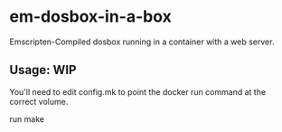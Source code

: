# em-dosbox-in-a-box

Emscripten-Compiled dosbox running in a container with a web server.

## Usage: WIP

You'll need to edit config.mk to point the docker run command at the correct
volume.

run make
